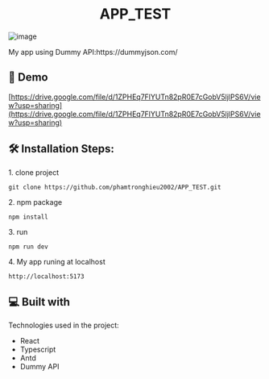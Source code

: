 <h1 align="center" id="title">APP_TEST</h1>

![image](https://github.com/user-attachments/assets/5c58e777-fd3e-44f5-a7af-4446f9bca1c9)


<p id="description">My app using Dummy API:https://dummyjson.com/</p>

<h2>🚀 Demo</h2>

[https://drive.google.com/file/d/1ZPHEq7FlYUTn82pR0E7cGobV5ljlPS6V/view?usp=sharing](https://drive.google.com/file/d/1ZPHEq7FlYUTn82pR0E7cGobV5ljlPS6V/view?usp=sharing)

<h2>🛠️ Installation Steps:</h2>

<p>1. clone project</p>

```
git clone https://github.com/phamtronghieu2002/APP_TEST.git
```

<p>2. npm package</p>

```
npm install
```

<p>3. run</p>

```
npm run dev
```

<p>4. My app runing at localhost</p>

```
http://localhost:5173
```

  
  
<h2>💻 Built with</h2>

Technologies used in the project:

*   React
*   Typescript
*   Antd
*   Dummy API
